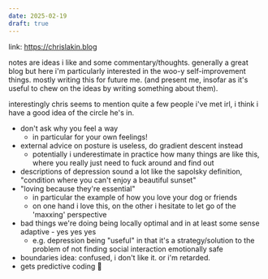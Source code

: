 ```yaml
---
date: 2025-02-19
draft: true
---
```

link: https://chrislakin.blog

notes are ideas i like and some commentary/thoughts. generally a great blog but here i'm particularly interested in the woo-y self-improvement things. mostly writing this for future me. (and present me, insofar as it's useful to chew on the ideas by writing something about them).

interestingly chris seems to mention quite a few people i've met irl, i think i have a good idea of the circle he's in. 

- don't ask why you feel a way
	- in particular for your own feelings!
- external advice on posture is useless, do gradient descent instead
	- potentially i underestimate in practice how many things are like this, where you really just need to fuck around and find out
- descriptions of depression sound a lot like the sapolsky definition, "condition where you can't enjoy a beautiful sunset"
- "loving because they're essential"
	- in particular the example of how you love your dog or friends
	- on one hand i love this, on the other i hesitate to let go of the 'maxxing' perspective
- bad things we're doing being locally optimal and in at least some sense adaptive - yes yes yes
	- e.g. depression being "useful" in that it's a strategy/solution to the problem of not finding social interaction emotionally safe
- boundaries idea: confused, i don't like it. or i'm retarded.
- gets predictive coding 🥰